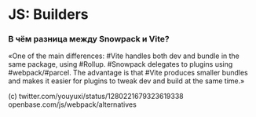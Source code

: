 # JS: Builders

### В чём разница между Snowpack и Vite?

«One of the main differences: #Vite handles both dev and bundle in the same package, using #Rollup. #Snowpack delegates to plugins using #webpack/#parcel. The advantage is that #Vite produces smaller bundles and makes it easier for plugins to tweak dev and build at the same time.»

(c) twitter.com/youyuxi/status/1280221679323619338
openbase.com/js/webpack/alternatives
